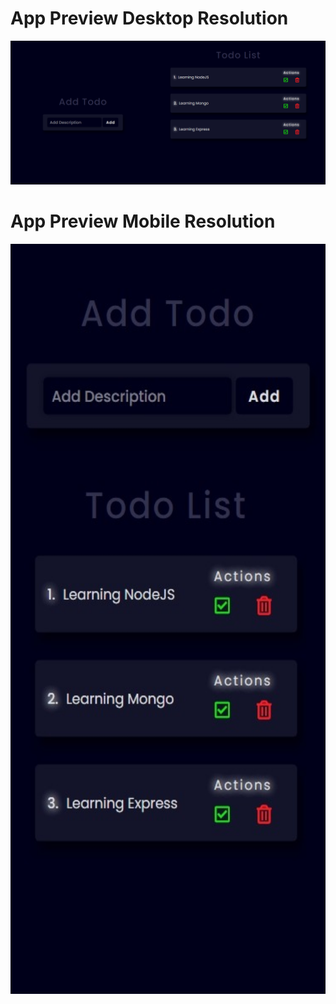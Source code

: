 # App Preview Desktop Resolution

![Preview Web App.](https://github.com/JuanWebDeveloper/TodoApp-useReducer/blob/master/src/images/appPreviewDesktop.png)

# App Preview Mobile Resolution

<p align="center">
    <img width="700" height="1200"  src="https://github.com/JuanWebDeveloper/TodoApp-useReducer/blob/master/src/images/appPreviewMobile.jpeg">
</p>
